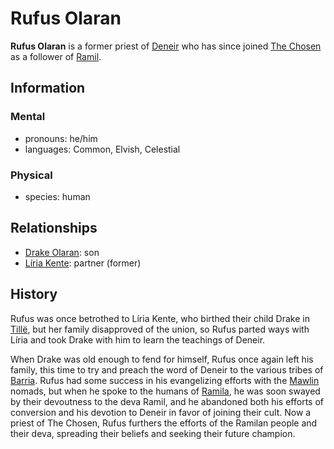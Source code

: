 # Rufus Olaran

**Rufus Olaran** is a former priest of [Deneir](../../../pantheon/mote-pantheons.md#borrowed-pantheon) who has since joined [The Chosen](../the-chosen.md) as a follower of [Ramil](../../../pantheon/esterfell-deities/ramil.md).

## Information

### Mental

- pronouns: he/him
- languages: Common, Elvish, Celestial

### Physical

- species: human

## Relationships

- [Drake Olaran](../../reynards-den/members/drake-olaran.md): son
- [Líria Kente](../../../societies/esterfell-accord/citizenry/liria-kente.md): partner (former)

## History

Rufus was once betrothed to Líria Kente, who birthed their child Drake in [Tillë](../../../societies/esterfell-accord/tille.md), but her family disapproved of the union, so Rufus parted ways with Líria and took Drake with him to learn the teachings of Deneir.

When Drake was old enough to fend for himself, Rufus once again left his family, this time to try and preach the word of Deneir to the various tribes of [Barria](../../../mote/esterfell/barria.md). Rufus had some success in his evangelizing efforts with the [Mawlin](../../../societies/mawlin.md) nomads, but when he spoke to the humans of [Ramila](../../../societies/ramila.md), he was soon swayed by their devoutness to the deva Ramil, and he abandoned both his efforts of conversion and his devotion to Deneir in favor of joining their cult. Now a priest of The Chosen, Rufus furthers the efforts of the Ramilan people and their deva, spreading their beliefs and seeking their future champion.
